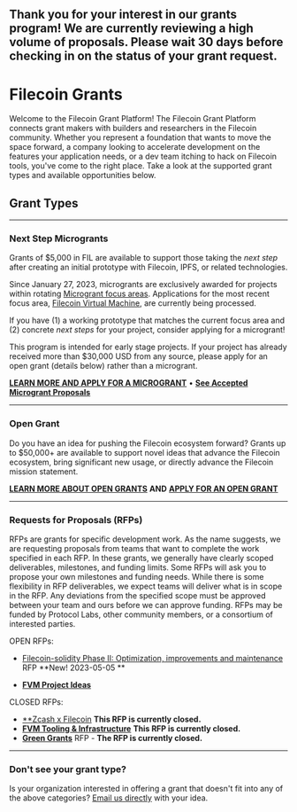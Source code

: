 ## Thank you for your interest in our grants program! We are currently reviewing a high volume of proposals. Please wait 30 days before checking in on the status of your grant request.

# Filecoin Grants


Welcome to the Filecoin Grant Platform! The Filecoin Grant Platform connects grant makers with builders and researchers in the Filecoin community. Whether you represent a foundation that wants to move the space forward, a company looking to accelerate development on the features your application needs, or a dev team itching to hack on Filecoin tools, you've come to the right place. Take a look at the supported grant types and available opportunities below.

## Grant Types

---

### Next Step Microgrants

Grants of $5,000 in FIL are available to support those taking the _next step_ after creating an initial prototype with Filecoin, IPFS, or related technologies.

Since January 27, 2023, microgrants are exclusively awarded for projects within rotating [Microgrant focus areas](https://github.com/filecoin-project/devgrants/blob/master/microgrants/microgrants.md#focus-areas). Applications for the most recent focus area, [Filecoin Virtual Machine](https://fvm.filecoin.io/), are currently being processed. 

If you have (1) a working prototype that matches the current focus area and (2) concrete _next steps_ for your project, consider applying for a microgrant!

This program is intended for early stage projects. If your project has already received more than $30,000 USD from any source, please apply for an open grant (details below) rather than a microgrant.

[**LEARN MORE AND APPLY FOR A MICROGRANT**](https://github.com/filecoin-project/devgrants/blob/master/microgrants/microgrants.md) • [**See Accepted Microgrant Proposals**](https://github.com/filecoin-project/devgrants/blob/master/microgrants/accepted-microgrant-applications.md) 

---

### Open Grant
Do you have an idea for pushing the Filecoin ecosystem forward? Grants up to $50,000+ are available to support novel ideas that advance the Filecoin ecosystem, bring significant new usage, or directly advance the Filecoin mission statement.


[**LEARN MORE ABOUT OPEN GRANTS**](https://github.com/filecoin-project/devgrants/tree/master/open-grants) **AND** [**APPLY FOR AN OPEN GRANT**](https://github.com/filecoin-project/devgrants/issues/new?assignees=&labels=&template=open-grant-application.md&title=)


---

### Requests for Proposals (RFPs)
RFPs are grants for specific development work. As the name suggests, we are requesting proposals from teams that want to complete the work specified in each RFP. In these grants, we generally have clearly scoped deliverables, milestones, and funding limits. Some RFPs will ask you to propose your own milestones and funding needs. While there is some flexibility in RFP deliverables, we expect teams will deliver what is in scope in the RFP. Any deviations from the specified scope must be approved between your team and ours before we can approve funding. RFPs may be funded by Protocol Labs, other community members, or a consortium of interested parties.

OPEN RFPs:

* [Filecoin-solidity Phase II: Optimization, improvements and maintenance](https://github.com/filecoin-project/devgrants/blob/master/rfps/Filecoin-solidity-Optimization.md) RFP **New! 2023-05-05 **
 
* [**FVM Project Ideas**](https://github.com/filecoin-project/devgrants/blob/master/rfps/fvm-rfp-ideas.md) 

CLOSED RFPs:

* [**Zcash x Filecoin](https://github.com/filecoin-project/devgrants/blob/master/rfps/zcash-and-filecoin.md) **This RFP is currently closed.**
* [**FVM Tooling & Infrastructure**](https://github.com/filecoin-project/devgrants/blob/master/rfps/fvm-open-tools-infra.md) **This RFP is currently closed.**
* [**Green Grants**](https://github.com/filecoin-project/devgrants/blob/master/rfps/green-grants.md) RFP - **The RFP is currently closed.**



---

### Don't see your grant type?
Is your organization interested in offering a grant that doesn't fit into any of the above categories? [Email us directly](mailto:grants@fil.org) with your idea.

